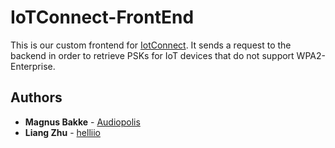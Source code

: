 # IoTConnect-FrontEnd

This is our custom frontend for [IotConnect](https://github.com/Audiopolis/IoTConnect). It sends a request to the backend in order to retrieve PSKs for IoT devices that do not support WPA2-Enterprise.

## Authors

* **Magnus Bakke** - [Audiopolis](https://github.com/Audiopolis)
* **Liang Zhu** - [helliio](https://github.com/helliio)
